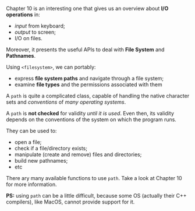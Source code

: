 Chapter 10 is an interesting one that gives us an overview about **I/O operations** in:
- *input* from keyboard;
- *output* to screen;
- I/O on files.

Moreover, it presents the useful APIs to deal with **File System** and **Pathnames**.

Using `<filesystem>`, we can portably:
- express **file system paths** and navigate through a file system;
- examine **file types** and the permissions associated with them

A `path` is quite a complicated class, capable of handling the native character sets and *conventions* of
*many operating systems*.

A `path` is **not checked** for validity *until it is used*. Even then, its validity depends on the conventions of
the system on which the program runs.

They can be used to:
- open a file;
- check if a file/directory exists;
- manipulate (create and remove) files and directories;
- build new pathnames;
- etc

There ary many available functions to use `path`. Take a look at Chapter 10 for more information.

**PS:** using `path` can be a little difficult, because some OS (actually their C++ compilers), like MacOS,
cannot provide support for it.